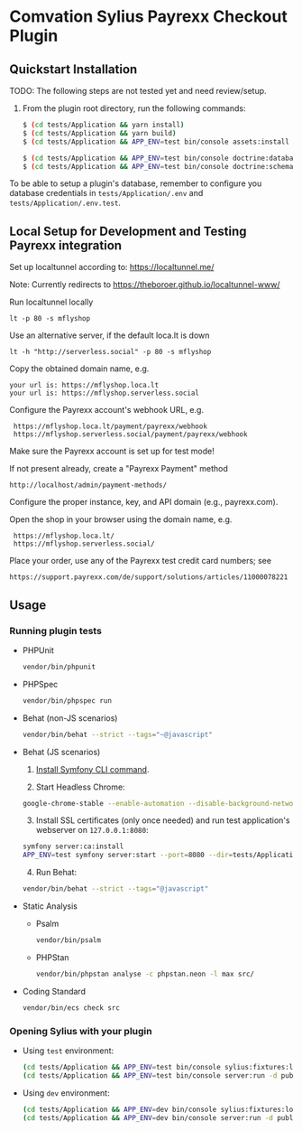 # Comvation Sylius Payrexx Checkout Plugin


## Quickstart Installation

TODO: The following steps are not tested yet and need review/setup.

1. From the plugin root directory, run the following commands:

    ```bash
    $ (cd tests/Application && yarn install)
    $ (cd tests/Application && yarn build)
    $ (cd tests/Application && APP_ENV=test bin/console assets:install public)
    
    $ (cd tests/Application && APP_ENV=test bin/console doctrine:database:create)
    $ (cd tests/Application && APP_ENV=test bin/console doctrine:schema:create)
    ```

To be able to setup a plugin's database, remember to configure you database credentials in `tests/Application/.env` and `tests/Application/.env.test`.

## Local Setup for Development and Testing Payrexx integration

Set up localtunnel according to: https://localtunnel.me/

Note:  Currently redirects to https://theboroer.github.io/localtunnel-www/

Run localtunnel locally

    lt -p 80 -s mflyshop

Use an alternative server, if the default loca.lt is down

    lt -h "http://serverless.social" -p 80 -s mflyshop

Copy the obtained domain name, e.g.

    your url is: https://mflyshop.loca.lt
    your url is: https://mflyshop.serverless.social

Configure the Payrexx account's webhook URL, e.g.

     https://mflyshop.loca.lt/payment/payrexx/webhook
     https://mflyshop.serverless.social/payment/payrexx/webhook

Make sure the Payrexx account is set up for test mode!

If not present already, create a "Payrexx Payment" method

    http://localhost/admin/payment-methods/

Configure the proper instance, key, and API domain (e.g., payrexx.com).

Open the shop in your browser using the domain name, e.g.

     https://mflyshop.loca.lt/
     https://mflyshop.serverless.social/

Place your order, use any of the Payrexx test credit card numbers; see

    https://support.payrexx.com/de/support/solutions/articles/11000078221

## Usage

### Running plugin tests

  - PHPUnit

    ```bash
    vendor/bin/phpunit
    ```

  - PHPSpec

    ```bash
    vendor/bin/phpspec run
    ```

  - Behat (non-JS scenarios)

    ```bash
    vendor/bin/behat --strict --tags="~@javascript"
    ```

  - Behat (JS scenarios)
 
    1. [Install Symfony CLI command](https://symfony.com/download).
 
    2. Start Headless Chrome:
    
      ```bash
      google-chrome-stable --enable-automation --disable-background-networking --no-default-browser-check --no-first-run --disable-popup-blocking --disable-default-apps --allow-insecure-localhost --disable-translate --disable-extensions --no-sandbox --enable-features=Metal --headless --remote-debugging-port=9222 --window-size=2880,1800 --proxy-server='direct://' --proxy-bypass-list='*' http://127.0.0.1
      ```
    
    3. Install SSL certificates (only once needed) and run test application's webserver on `127.0.0.1:8080`:
    
      ```bash
      symfony server:ca:install
      APP_ENV=test symfony server:start --port=8080 --dir=tests/Application/public --daemon
      ```
    
    4. Run Behat:
    
      ```bash
      vendor/bin/behat --strict --tags="@javascript"
      ```
    
  - Static Analysis
  
    - Psalm
    
      ```bash
      vendor/bin/psalm
      ```
      
    - PHPStan
    
      ```bash
      vendor/bin/phpstan analyse -c phpstan.neon -l max src/  
      ```

  - Coding Standard
  
    ```bash
    vendor/bin/ecs check src
    ```

### Opening Sylius with your plugin

- Using `test` environment:

    ```bash
    (cd tests/Application && APP_ENV=test bin/console sylius:fixtures:load)
    (cd tests/Application && APP_ENV=test bin/console server:run -d public)
    ```
    
- Using `dev` environment:

    ```bash
    (cd tests/Application && APP_ENV=dev bin/console sylius:fixtures:load)
    (cd tests/Application && APP_ENV=dev bin/console server:run -d public)
    ```
